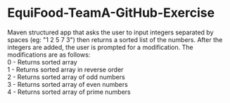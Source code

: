 # EquiFood-TeamA-GitHub-Exercise

Maven structured app that asks the user to input integers separated by spaces (eg: "1 2 5 7 3") then returns a sorted list of the numbers. After the integers are added, the user is prompted for a modification. The modifications are as follows: <br/>
    0 - Returns sorted array <br/>
    1 - Returns sorted array in reverse order <br/>
    2 - Returns sorted array of odd numbers <br/>
    3 - Returns sorted array of even numbers <br/>
    4 - Returns sorted array of prime numbers <br/>
